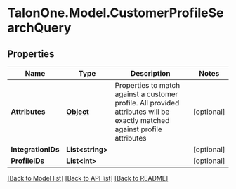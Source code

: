 # TalonOne.Model.CustomerProfileSearchQuery
## Properties

Name | Type | Description | Notes
------------ | ------------- | ------------- | -------------
**Attributes** | [**Object**](.md) | Properties to match against a customer profile. All provided attributes will be exactly matched against profile attributes | [optional] 
**IntegrationIDs** | **List&lt;string&gt;** |  | [optional] 
**ProfileIDs** | **List&lt;int&gt;** |  | [optional] 

[[Back to Model list]](../README.md#documentation-for-models) [[Back to API list]](../README.md#documentation-for-api-endpoints) [[Back to README]](../README.md)

